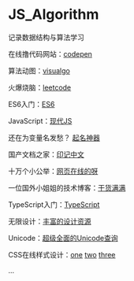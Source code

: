 # JS_Algorithm
记录数据结构与算法学习

在线撸代码网站：[codepen](https://codepen.io/)

算法动图：[visualgo](https://visualgo.net/zh)

火爆烧脑：[leetcode](https://leetcode-cn.com/)

ES6入门：[ES6](https://es6.ruanyifeng.com/)

JavaScript：[现代JS](https://zh.javascript.info/)

还在为变量名发愁？ [起名神器](https://unbug.github.io/codelf/)

国产文档之家：[印记中文](https://docschina.org/)

十万个小公举：[网页在线的呀](https://tool.lu/)

一位国外小姐姐的技术博客：[干货满满](https://www.samanthaming.com/)

TypeScript入门：[TypeScript](https://ts.xcatliu.com/)

无限设计：[丰富的设计资源](https://www.seeseed.com/)

Unicode：[超级全面的Unicode查询](https://www.compart.com/en/unicode/U+2713)

CSS在线样式设计：[one](https://neumorphism.io/#4f4fa1)
                [two](https://uigradients.com/#SublimeLight)
                [three](https://codepen.io/FelipeMarcos/pen/tfhEg)

...
